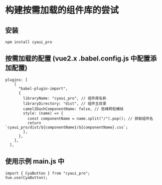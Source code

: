 <!--
 * @Author: Chengya
 * @Description: Description
 * @Date: 2025-01-14 16:56:10
 * @LastEditors: Chengya
 * @LastEditTime: 2025-01-15 15:16:31
-->

# 构建按需加载的组件库的尝试

## 安装

```
npm install cyaui_pro

```

## 按需加载的配置 (vue2.x .babel.config.js 中配置添加配置)

```
plugins: [
    [
      "babel-plugin-import",
      {
        libraryName: "cyaui_pro", // 组件库名称
        libraryDirectory: "dist", // 组件主目录
        camel2DashComponentName: false, // 驼峰转短横线
        style: (name) => {
          const componentName = name.split("/").pop(); // 获取组件名
          return `cyaui_pro/dist/${componentName}/${componentName}.css`;
        },
      },
    ],
  ],

```

## 使用示例 main.js 中

```
import { CyaButton } from "cyaui_pro";
Vue.use(CyaButton);

```

